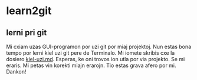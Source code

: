 # learn2git

## lerni pri git

Mi cxiam uzas GUI-programon por uzi git por miaj projektoj.
Nun estas bona tempo por lerni kiel uzi git pere de Terminalo.
Mi iomete skribis cxe la dosiero [kiel-uzi.md](kiel-uzi.md).
Esperas, ke oni trovos ion utla por via projekto. Se mi eraris. Mi petas vin korekti miajn erarojn. Tio estas grava afero por mi. Dankon!

